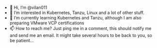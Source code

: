 - 👋 Hi, I’m @vilan011
- 👀 I’m interested in Kubernetes, Tanzu, Linux and a lot of other stuff.
- 🌱 I’m currently learning Kubernetes and Tanzu, although I am also preparing VMware VCP certifications
- 📫 How to reach me? Just ping me in a comment, this should notify me and send me an email. It might take several hours to be back to you, so be patient...

<!---
vilan011/vilan011 is a ✨ special ✨ repository because its `README.md` (this file) appears on your GitHub profile.
You can click the Preview link to take a look at your changes.
--->
